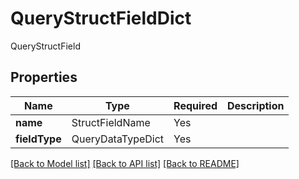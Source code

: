 # QueryStructFieldDict

QueryStructField

## Properties
| Name | Type | Required | Description |
| ------------ | ------------- | ------------- | ------------- |
**name** | StructFieldName | Yes |  |
**fieldType** | QueryDataTypeDict | Yes |  |


[[Back to Model list]](../../../../README.md#models-v2-link) [[Back to API list]](../../../../README.md#apis-v2-link) [[Back to README]](../../../../README.md)
